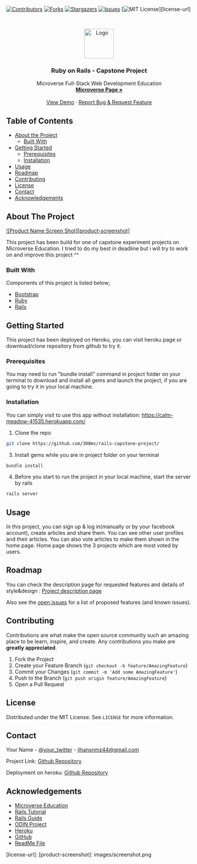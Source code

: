 [![Contributors][contributors-shield]][contributors-url]
[![Forks][forks-shield]][forks-url]
[![Stargazers][stars-shield]][stars-url]
[![Issues][issues-shield]][issues-url]
[![MIT License][license-shield]][license-url]


<!-- PROJECT LOGO -->
<br />
<p align="center">
    <img src="https://course_report_production.s3.amazonaws.com/rich/rich_files/rich_files/5726/s300/icon-white-on-murple-copy.png" alt="Logo" width="80" height="80">
  </a>

  <h3 align="center">Ruby on Rails - Capstone Project</h3>

  <p align="center">
    Microverse Full-Stack Web Development Education
    <br />
    <a href="https://microverse.org/"><strong> Microverse Page »</strong></a>
    <br />
    <br />
    <a href="https://calm-meadow-41535.herokuapp.com/">View Demo</a>
    ·
    <a href="https://github.com/300ms/rails-capstone-project/issues">Report Bug & Request Feature</a>
  </p>
</p>



<!-- TABLE OF CONTENTS -->
## Table of Contents

* [About the Project](#about-the-project)
  * [Built With](#built-with)
* [Getting Started](#getting-started)
  * [Prerequisites](#prerequisites)
  * [Installation](#installation)
* [Usage](#usage)
* [Roadmap](#roadmap)
* [Contributing](#contributing)
* [License](#license)
* [Contact](#contact)
* [Acknowledgements](#acknowledgements)



<!-- ABOUT THE PROJECT -->
## About The Project

[![Product Name Screen Shot][product-screenshot]](https://example.com)

This project has been build for one of capstone experiment projects on Microverse Education.
I tried to do my best in deadline but i will try to work on and improve this project ^^

### Built With
Components of this project is listed below;

* [Bootstrap](https://getbootstrap.com)
* [Ruby](https://www.ruby-lang.org/)
* [Rails](https://rubyonrails.org/)



<!-- GETTING STARTED -->
## Getting Started

This project has been deployed on Heroku, you can visit heroku page or download/clone
repository from github to try it.

### Prerequisites

You may need to run "bundle install" command in project folder on your terminal to
download and install all gems and launch the project, if you are going to
try it in your local machine.

### Installation

You can simply visit to use this app without installation: https://calm-meadow-41535.herokuapp.com/

1. Clone the repo
```sh
git clone https://github.com/300ms/rails-capstone-project/
```
3. Install gems while you are in project folder on your terminal
```sh
bundle install
```
4. Before you start to run the project in your local machine, start the server by rails
```sh
rails server
```


<!-- USAGE EXAMPLES -->
## Usage

In this project, you can sign up & log in(manually or by your facebook account),
 create articles and share them. You can see other user profiles and their articles. You can also vote articles to
make them shown in the home page. Home page shows the 3 projects which are
most voted by users.


<!-- ROADMAP -->
## Roadmap

You can check the description page for requested features and details of style&design :
<a href="https://www.notion.so/Lifestyle-articles-b82a5f10122b4cec924cd5d4a6cf7561">Project description page</a>

Also see the [open issues](https://github.com/300ms/rails-capstone-project/issues) for a list of proposed features (and known issues).



<!-- CONTRIBUTING -->
## Contributing

Contributions are what make the open source community such an amazing place to be learn, inspire, and create. Any contributions you make are **greatly appreciated**.

1. Fork the Project
2. Create your Feature Branch (`git checkout -b feature/AmazingFeature`)
3. Commit your Changes (`git commit -m 'Add some AmazingFeature'`)
4. Push to the Branch (`git push origin feature/AmazingFeature`)
5. Open a Pull Request



<!-- LICENSE -->
## License

Distributed under the MIT License. See `LICENSE` for more information.



<!-- CONTACT -->
## Contact

Your Name - [@your_twitter](https://twitter.com/your_username) - ilhansnmz44@gmail.com

Project Link: [Github Repository](https://github.com/300ms/rails-capstone-project/)

Deployment on heroku: [Github Repository](https://calm-meadow-41535.herokuapp.com/)

<!-- ACKNOWLEDGEMENTS -->
## Acknowledgements
* [Microverse Education](https://microverse.org)
* [Rails Tutorial](https://www.learnenough.com/ruby-on-rails-4th-edition-tutorial/)
* [Rails Guide](https://guides.rubyonrails.org/)
* [ODIN Project](https://www.theodinproject.com/)
* [Heroku](https://www.heroku.com/)
* [GitHub](https://github.com/)
* [ReadMe File](https://github.com/othneildrew)





<!-- MARKDOWN LINKS & IMAGES -->
<!-- https://www.markdownguide.org/basic-syntax/#reference-style-links -->
[contributors-shield]: https://img.shields.io/github/contributors-anon/300ms/rails-capstone-project?color=1
[contributors-url]: https://github.com/300ms/rails-capstone-project/graphs/contributors
[forks-shield]: https://img.shields.io/github/forks/300ms/rails-capstone-project
[forks-url]: https://github.com/300ms/rails-capstone-project/network/members
[stars-shield]: https://img.shields.io/github/stars/300ms/rails-capstone-project
[stars-url]: https://github.com/300ms/rails-capstone-project/stargazers
[issues-shield]: https://img.shields.io/github/issues/300ms/rails-capstone-project
[issues-url]: https://github.com/300ms/rails-capstone-project/issues
[license-shield]: https://img.shields.io/github/license/300ms/rails-capstone-project
[license-url]:
[product-screenshot]: images/screenshot.png
